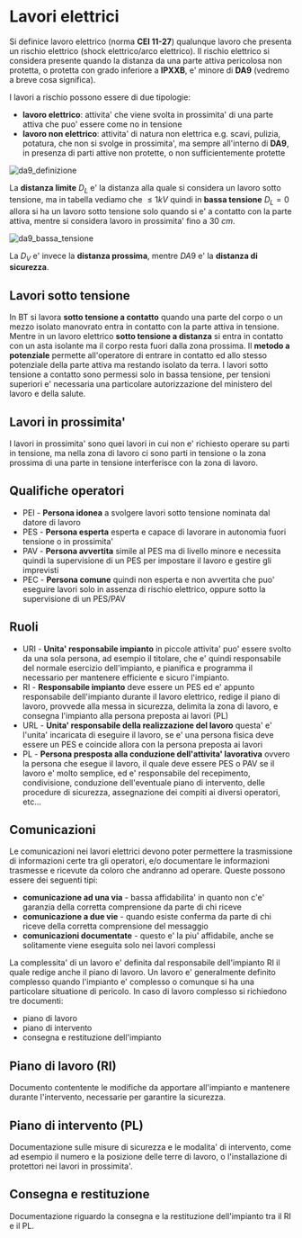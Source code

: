 # Lavori elettrici  

Si definice lavoro elettrico (norma **CEI 11-27**) qualunque lavoro che presenta un rischio elettrico (shock elettrico/arco elettrico). Il rischio elettrico si considera presente quando la distanza da una parte attiva pericolosa non protetta, o protetta con grado inferiore a **IPXXB**, e' minore di **DA9** (vedremo a breve cosa significa).

I lavori a rischio possono essere di due tipologie:

* **lavoro elettrico**: attivita' che viene svolta in prossimita' di una parte attiva che puo' essere come no in tensione
* **lavoro non elettrico**: attivita' di natura non elettrica e.g. scavi, pulizia, potatura, che non si svolge in prossimita', ma sempre all'interno di **DA9**, in presenza di parti attive non protette, o non sufficientemente protette

![da9_definizione](https://user-images.githubusercontent.com/7195133/229274793-62bbcd05-829f-4b93-97b5-f2b9b381cefd.jpg)  

La **distanza limite** $D_L$ e' la distanza alla quale si considera un lavoro sotto tensione, ma in tabella vediamo che $\le 1kV$ quindi in **bassa tensione** $D_L = 0$ allora si ha un lavoro sotto tensione solo quando si e' a contatto con la parte attiva, mentre si considera lavoro in prossimita' fino a $30\ cm$.  

![da9_bassa_tensione](https://user-images.githubusercontent.com/7195133/229275363-02f13231-ae3b-435e-a65e-fe74f846d7c2.jpg)

La $D_V$ e' invece la **distanza prossima**, mentre $DA9$ e' la **distanza di sicurezza**.  

## Lavori sotto tensione  

In BT si lavora **sotto tensione a contatto** quando una parte del corpo o un mezzo isolato manovrato entra in contatto con la parte attiva in tensione. Mentre in un lavoro elettrico **sotto tensione a distanza** si entra in contatto con un asta isolante ma il corpo resta fuori dalla zona prossima. Il **metodo a potenziale** permette all'operatore di entrare in contatto ed allo stesso potenziale della parte attiva ma restando isolato da terra. I lavori sotto tensione a contatto sono permessi solo in bassa tensione, per tensioni superiori e' necessaria una particolare autorizzazione del ministero del lavoro e della salute.  

## Lavori in prossimita'  

I lavori in prossimita' sono quei lavori in cui non e' richiesto operare su parti in tensione, ma nella zona di lavoro ci sono parti in tensione o la zona prossima di una parte in tensione interferisce con la zona di lavoro.  

## Qualifiche operatori  

* PEI - **Persona idonea** a svolgere lavori sotto tensione nominata dal datore di lavoro
* PES - **Persona esperta** esperta e capace di lavorare in autonomia fuori tensione o in prossimita'
* PAV - **Persona avvertita** simile al PES ma di livello minore e necessita quindi la supervisione di un PES per impostare il lavoro e gestire gli imprevisti
* PEC - **Persona comune** quindi non esperta e non avvertita che puo' eseguire lavori solo in assenza di rischio elettrico, oppure sotto la supervisione di un PES/PAV

## Ruoli  

* URI - **Unita' responsabile impianto** in piccole attivita' puo' essere svolto da una sola persona, ad esempio il titolare, che e' quindi responsabile del normale esercizio dell'impianto, e pianifica e programma il necessario per mantenere efficiente e sicuro l'impianto. 
* RI - **Responsabile impianto** deve essere un PES ed e' appunto responsabile dell'impianto durante il lavoro elettrico, redige il piano di lavoro, provvede alla messa in sicurezza, delimita la zona di lavoro, e consegna l'impianto alla persona preposta ai lavori (PL)
* URL - **Unita' responsabile della realizzazione del lavoro** questa' e' l'unita' incaricata di eseguire il lavoro, se e' una persona fisica deve essere un PES e coincide allora con la persona preposta ai lavori
* PL - **Persona presposta alla conduzione dell'attivita' lavorativa** ovvero la persona che esegue il lavoro, il quale deve essere PES o PAV se il lavoro e' molto semplice, ed e' responsabile del recepimento, condivisione, conduzione dell'eventuale piano di intervento, delle procedure di sicurezza, assegnazione dei compiti ai diversi operatori, etc...


## Comunicazioni  

Le comunicazioni nei lavori elettrici devono poter permettere la trasmissione di informazioni certe tra gli operatori, e/o documentare le informazioni trasmesse e ricevute da coloro che andranno ad operare. Queste possono essere dei seguenti tipi:  

* **comunicazione ad una via** - bassa affidabilita' in quanto non c'e' garanzia della corretta comprensione da parte di chi riceve
* **comunicazione a due vie** - quando esiste conferma da parte di chi riceve della corretta comprensione del messaggio
* **comunicazioni documentate** - questo e' la piu' affidabile, anche se solitamente viene eseguita solo nei lavori complessi

La complessita' di un lavoro e' definita dal responsabile dell'impianto RI il quale redige anche il piano di lavoro. Un lavoro e' generalmente definito complesso quando l'impianto e' complesso o comunque si ha una particolare situatione di pericolo. In caso di lavoro complesso si richiedono tre documenti:  

* piano di lavoro
* piano di intervento
* consegna e restituzione dell'impianto

## Piano di lavoro (RI)

Documento contentente le modifiche da apportare all'impianto e mantenere durante l'intervento, necessarie per garantire la sicurezza.

## Piano di intervento (PL)

Documentazione sulle misure di sicurezza e le modalita' di intervento, come ad esempio il numero e la posizione delle terre di lavoro, o l'installazione di protettori nei lavori in prossimita'.  

## Consegna e restituzione  

Documentazione riguardo la consegna e la restituzione dell'impianto tra il RI e il PL.